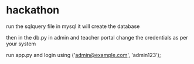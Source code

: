 # hackathon

run the sqlquery file in mysql it will create the database

then in the db.py in admin and teacher portal change the credentials as per your system 

run app.py and login using ('admin@example.com', 'admin123');

